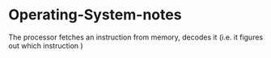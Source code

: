 # Operating-System-notes


The processor fetches an instruction from memory, decodes it (i.e. it figures out which instruction )